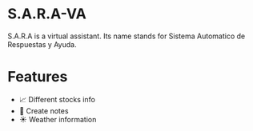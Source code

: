 # S.A.R.A-VA
S.A.R.A is a virtual assistant. Its name stands for Sistema Automatico de Respuestas y Ayuda.

# Features
- :chart_with_upwards_trend: Different stocks info
- :pushpin: Create notes
- :sunny: Weather information

